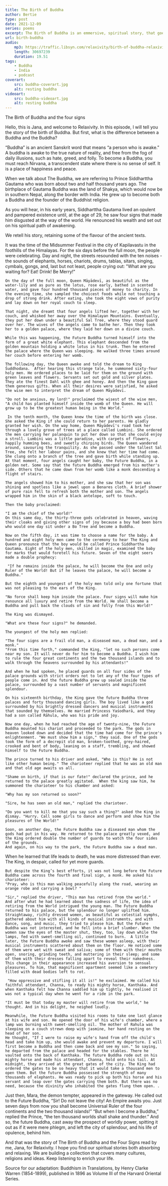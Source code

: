 ```yaml
---
title: The Birth of Buddha
author: Bertie
type: post
date: 2021-12-09
series: poems
excerpt: The Birth of Buddha is an emmersive, spiritual story, that goes to the origins of one of the world's great religeons.  The Four Signs that prompted a pampered prince to retreat from the world were an old man, a sick man, a corpse, and a monk or a yogin.  Buddha was born Siddhartha Gautama, a prince of Kapilavastu (on the Indian-Nepalese border) in the 5th century BCE. Soothsayers predicted he would become either a universal king or a buddha (awakened one).  Jana tells the story and chants too. 
url: birth-buddha
audio:
    mp3: https://traffic.libsyn.com/relaxivity/birth-of-buddha-relaxivity.mp3
    length: 30697239 
    duration: 19.51
tags: 
    - Buddha
    - India
    - podcast
coverart:
    src: buddha-coverart.jpg
    alt: resting buddha
videoart: 
    src: buddha-videoart.jpg
    alt: resting buddha
---
```


 The Birth of Buddha and the four signs

Hello, this is Jana, and welcome to Relaxivity. In this episode, I will tell you the story of the birth of Buddha. But first, what is the difference between a Buddha and the Buddha?  

“Buddha” is an ancient Sanskrit word that means “a person who is awake.” A buddha is awake to the true nature of reality, and free from the fog of daily illusions, such as hate, greed, and folly. To become a Buddha, you must reach Nirvana, a transcendent state where there is  no sense of self.  It is a place of happiness and peace.  

 When we talk about The Buddha, we are referring to Prince Siddharttha Gautama who was born about two and half thousand years ago. The birthplace of Gautama Buddha was the land of Shakya, which would now be in southern Nepal, along the border with India. He grew up to become both a Buddha and the founder of the Buddhist religion. 

As you will hear, in his early years, Siddharttha Gautama lived an opulent and pampered existence until, at the age of 29, he saw four signs that made him disgusted at the way of the world. He renounced his wealth and set out on his spiritual path of awakening. 

We retell his story, retaining some of the flavour of the ancient texts. 

It was the time of the Midsummer Festival in the city of Kapilavastu in the foothills of the Himalayas. For the six days before the full moon, the people were celebrating. Day and night, the streets resounded with the ten noises - the sounds of elephants, horses, chariots, drums, tablas, sitars, singing, cymbals, gongs, and, last but not least, people crying out: "What are you waiting for? Eat! Drink! Be Merry!"

	On the day of the full moon, Queen Māyādevī, as beautiful as the water-lily and as pure as the lotus, rose early, bathed in scented water, and gave four hundred thousand pieces of money to charity. In the evening time, she sampled the choicest foods while not touching a drop of strong drink. After eating, she took the eight vows of purity and lay down on her royal couch to sleep. 

 	That night, she dreamt that four angels lifted her, together with her couch, and whisked her away over the Himalayan Mountains. Eventually, they put her down under a beautiful Sal Tree, where they stood guard over her. The wives of the angels came to bathe her. Then they took her to a golden palace, where they laid her down on a divine couch. 

	While this was happening, the Future Buddha turned himself into the form of a great white elephant. This elephant descended from the golden mountain holding a white lotus in his trunk. Then he entered the palace where the Queen was sleeping. He walked three times around her couch before entering her womb.  

	The following day, the Queen awoke and told the dream to King Śuddhodana.  After hearing this strange tale, he summoned sixty-four holy men. He ordered places to be laid for them on the ground with green leaves and flowers. Servants set out gold and silver plates. They ate the finest Dahl with ghee and honey. And then the King gave them generous gifts. When all their desires were satisfied, he asked the wise men to interpret the dream of Queen Māyādevī. 

	"Do not be anxious, my lord!" proclaimed the wisest of the wise men, "A child has planted himself inside the womb of the Queen. He will grow up to be the greatest human being in the World."

	 In the tenth month, the Queen knew the time of the birth was close. She asked the King if she could return to her parents. He gladly granted her wish. On the way home, Queen Māyādevī's road took her through a lovely grove of trees at a place called Lumbini. She ordered the men carrying her palanquin to put her down so that she could enjoy a stroll. Lumbini was a little paradise, with carpets of flowers, happily humming bees, and sweetly chirping birds. The Queen wandered around, savouring the tranquility. As she passed under the tallest Sal Tree, she felt her labour pains, and she knew that her time had come. She clung onto a branch of the tree and gave birth while standing up. At that moment, four angels caught her baby, the Future Buddha, in a golden net. Some say that the future Buddha emerged from his mother's side. Others that he came down from her womb like a monk descending a flight of stairs. 

	The angels showed him to his mother, and she saw that her son was shining and spotless like a jewel upon a Benares cloth. A brief shower of pure rain fell to refresh both the mother and son. The angels wrapped him in the skin of a black antelope, soft to touch. 

	Then the baby proclaimed:

	"I am the chief of the world!"
	On this same day, the thirty-three gods celebrated in heaven, waving their cloaks and giving other signs of joy because a boy had been born who would one day sit under a Bo Tree and become a Buddha. 

	Now on the fifth day, it was time to choose a name for the baby. A hundred and eight holy men came to the ceremony to hear The King and Queen pronounce that the boy would be called Prince Siddhartha  Gautama. Eight of the holy men, skilled in magic, examined the baby for marks that would foretell his future. Seven of the eight seers made a double prophecy:

	 "If he remains inside the palace, he will become the One and only Ruler of the World! But if he leaves the palace, he will become a Buddha."

	But the eighth and youngest of the holy men told only one fortune that was not pleasing to the ears of the King.  

	"No force shall keep him inside the palace. Four signs will make him renounce all luxury and retire from the World. He shall become a Buddha and pull back the clouds of sin and folly from this World!"

	The King was dismayed.

	"What are these four signs?" he demanded. 

	The youngest of the holy men replied:

	"The four signs are a frail old man, a diseased man, a dead man, and a monk."
	"From this time forth," commanded the King, "let no such persons come near my son. It will never do for him to become a Buddha. I wish him to rule the four great continents and the two thousand islands and to walk through the heavens surrounded by his attendants!"

	And when he had spoken, he placed guards on all four sides of the palace grounds with strict orders not to let any of the four types of people come in. And the future Buddha grew up sealed inside the palace, surrounded by a vast number of servants and magnificent splendour. 

	On his sixteenth birthday, the King gave the future Buddha three palaces and forty thousand dancing girls. The boy lived like a god surrounded by his brightly dressed dancers and musical instruments that sounded by themselves. He married Princess Yaśodharā, and they had a son called Rāhula, who was his pride and joy.  

	Now one day, when he had reached the age of twenty-nine, the Future Buddha mounted his chariot and proceeded to the park. The gods in heaven looked down and decided that the time had come for the prince's enlightenment. "We must show him a sign," they said. One of the gods took the form of a decrepit old man, broken-toothed, grey-haired, crooked and bent of body, leaning on a staff, trembling, and showed himself to the Future Buddha.

	The prince turned to his driver and asked, "Who is this? He is not like other human being." The charioteer replied that he was an old man and that old age awaits us all.

	"Shame on birth, if that is our fate!" declared the prince, and he returned to the palace greatly agitated.  When the king saw him, he summoned the charioteer to his chamber and asked:

	"Why has my son returned so soon?" 

	"Sire, he has seen an old man," replied the charioteer. 

	"Do you want to kill me that you say such a thing?" asked the King in dismay. "Hurry. Call some girls to dance and perform and show him the pleasures of the World!"

	Soon, on another day, the Future Buddha saw a diseased man whom the gods had put in his way. He returned to the palace greatly vexed, and the King ordered double the number of guards to watch the four sides of the grounds. 
	And again, on his way to the park, the Future Buddha saw a dead man. 

When he learned that life leads to death, he was more distressed than ever. The King, in despair, called for yet more guards. 

	But despite the King’s best efforts, it was not long before the Future Buddha came across the fourth and final sign, a monk. He asked his charioteer:
	"Pray, who is this man walking peacefully along the road, wearing an orange robe and carrying a bowl? "

	"Sir," replied the driver, "This man has retired from the world."
	And after what he had learned about the sadness of life, the idea of retiring from the World intrigued the young man. The Future Buddha returned to his palace, but the splendour no longer uplifted him. Straightaway, richly dressed women, as beautiful as celestial nymphs, gathered about him with all kinds of musical instruments, and with dance, song, and music, they tried to please him. But the Future Buddha was not interested, and he fell into a brief slumber. When the women saw the eyes of the master shut, they, too, lay down while the lamps, fed with sweet-smelling oil, continued to burn.  A little later, the Future Buddha awoke and saw these women asleep, with their musical instruments scattered about them on the floor. He noticed some of them were wet with sweat and saliva; some of them with their mouths open, snoring, grinding teeth, and muttering in their sleep; and some of them with their dresses falling apart to reveal their nakedness. This change in their appearance increased his aversion to sensual pleasures. To him, that magnificent apartment seemed like a cemetery filled with dead bodies left to rot.

	 "How oppressive and stifling it all is!" he exclaimed. He called his faithful attendant, Channa, to ready his mighty horse, Kanthaka. And when Kanthaka felt how Channa saddled him up tightly, he realised it was not a typical day when he went for a ride in the park. 

	"It must be that today my master will retire from the world," he thought. And in his delight, he neighed loudly. 
 
	Meanwhile, the Future Buddha visited his rooms to take one last glance at his wife and son. He opened the door of his wife's chamber, where a lamp was burning with sweet-smelling oil. The mother of Rahula was sleeping on a couch strewn deep with jasmine, her hand resting on the head of her son.
	He thought, "If I were to raise my wife's hand from off the child's head and take him up, she would awake and prevent my departure. I will first become a Buddha and then come back and see my son." So saying, he departed from the palace and headed for the stables. There he vaulted onto the back of Kanthaka. The future Buddha rode out on his mighty horse and made his attendant, Channa, hold onto his tail. At midnight, they arrived at the great gates of the city. The King had ordered the gates to be so heavy that it would take a thousand men to open them. But the future Buddha possessed the strength of many thousands of elephants. He was ready to pick up both his horse and his servant and leap over the gates carrying them both. But there was no need, because the divinity who inhabited the gates flung them open. .  

Just then, Mara, the demon tempter, appeared in the gateway. He called out to the Future Buddha, “Sir! Do not leave the city!  An Empire awaits you. Just seven days from now you shall become Universal Ruler of the four continents and the two thousand islands!”
	“But when I become a Buddha,” replied the Prince, “the ten thousand worlds shall shake and thunder.”
	And so, the future Buddha, cast away the prospect of  worldly power, spitting it out as if it were mere phlegm, and left the city of splendour, and his life of opulence, behind him. 

And that was the story of The Birth of Buddha and the Four Signs read by me, Jana, for Relaxivity. I hope you find our spiritual stories both absorbing and relaxing. We are building a collection that covers many cultures, religions and ideas. Keep listening to enrich your life. 

Source for our adaptation: Buddhism in Translations, by Henry Clarke Warren (1854-1899), published in 1896 as Volume III of the Harvard Oriental Series.


